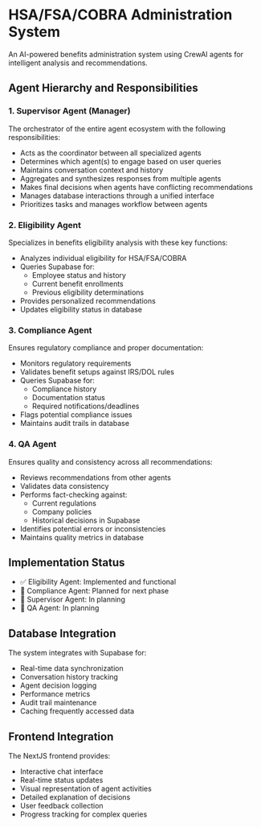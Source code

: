 # HSA/FSA/COBRA Administration System

An AI-powered benefits administration system using CrewAI agents for intelligent analysis and recommendations.

## Agent Hierarchy and Responsibilities

### 1. Supervisor Agent (Manager)
The orchestrator of the entire agent ecosystem with the following responsibilities:
- Acts as the coordinator between all specialized agents
- Determines which agent(s) to engage based on user queries
- Maintains conversation context and history
- Aggregates and synthesizes responses from multiple agents
- Makes final decisions when agents have conflicting recommendations
- Manages database interactions through a unified interface
- Prioritizes tasks and manages workflow between agents

### 2. Eligibility Agent
Specializes in benefits eligibility analysis with these key functions:
- Analyzes individual eligibility for HSA/FSA/COBRA
- Queries Supabase for:
  - Employee status and history
  - Current benefit enrollments
  - Previous eligibility determinations
- Provides personalized recommendations
- Updates eligibility status in database

### 3. Compliance Agent
Ensures regulatory compliance and proper documentation:
- Monitors regulatory requirements
- Validates benefit setups against IRS/DOL rules
- Queries Supabase for:
  - Compliance history
  - Documentation status
  - Required notifications/deadlines
- Flags potential compliance issues
- Maintains audit trails in database

### 4. QA Agent
Ensures quality and consistency across all recommendations:
- Reviews recommendations from other agents
- Validates data consistency
- Performs fact-checking against:
  - Current regulations
  - Company policies
  - Historical decisions in Supabase
- Identifies potential errors or inconsistencies
- Maintains quality metrics in database

## Implementation Status

- ✅ Eligibility Agent: Implemented and functional
- 🔄 Compliance Agent: Planned for next phase
- 🔄 Supervisor Agent: In planning
- 🔄 QA Agent: In planning

## Database Integration

The system integrates with Supabase for:
- Real-time data synchronization
- Conversation history tracking
- Agent decision logging
- Performance metrics
- Audit trail maintenance
- Caching frequently accessed data

## Frontend Integration

The NextJS frontend provides:
- Interactive chat interface
- Real-time status updates
- Visual representation of agent activities
- Detailed explanation of decisions
- User feedback collection
- Progress tracking for complex queries
